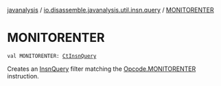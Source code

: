 [javanalysis](../index.md) / [io.disassemble.javanalysis.util.insn.query](index.md) / [MONITORENTER](./-m-o-n-i-t-o-r-e-n-t-e-r.md)

# MONITORENTER

`val MONITORENTER: `[`CtInsnQuery`](-ct-insn-query/index.md)

Creates an [InsnQuery](-insn-query/index.md) filter matching the [Opcode.MONITORENTER](#) instruction.

